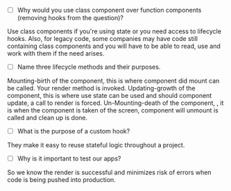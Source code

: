 - [ ] Why would you use class component over function components (removing hooks from the question)?

Use class components if you're using state or you need access to lifecycle hooks. Also, for legacy code, some companies may have code still containing class components and you will have to be able to read, use and work with them if the need arises.

- [ ] Name three lifecycle methods and their purposes.

Mounting-birth of the component, this is where component did mount can be called. Your render method is invoked.
Updating-growth of the component, this is where use state can be used and should component update, a call to render is forced.
Un-Mounting-death of the component, , it is when the component is taken of the screen, component will unmount is called and clean up is done.

- [ ] What is the purpose of a custom hook?

They make it easy to reuse stateful logic throughout a project.

- [ ] Why is it important to test our apps?

So we know the render is successful and minimizes risk of errors when code is being pushed into production.
